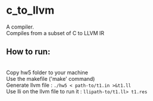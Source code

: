 # c_to_llvm
A compiler. 
<br>Compiles from a subset of C to LLVM IR
## How to run:
  <br> Copy hw5 folder to your machine
  <br> Use the makefile ('make' command)
  <br> Generate llvm file : `./hw5 < path-to/t1.in >&t1.ll`
  <br> Use lli on the llvm file to run it : `llipath-to/t1.ll> t1.res` 
